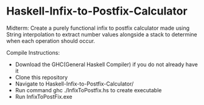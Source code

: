 # Haskell-Infix-to-Postfix-Calculator

Midterm: Create a purely functional infix to postfix calculator made using String interpolation to extract number values alongside a stack to determine when each operation should occur.

Compile Instructions: 
  - Download the GHC(General Haskell Compiler) if you do not already have it
  - Clone this repository
  - Navigate to Haskell-Infix-to-Postfix-Calculator/
  - Run command ghc ./InfixToPostfix.hs to create executable
  - Run InfixToPostFix.exe
  
